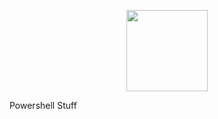 <p align="center">
    <img src="https://img.shields.io/badge/powershell-scripts-red%20"
        height="130">
</p>
Powershell Stuff
